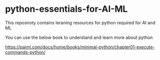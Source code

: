# python-essentials-for-AI-ML
This reposiroty contains leraning resources for python required for AI and ML

You can use the below book to understand and learn more about python

https://paiml.com/docs/home/books/minimal-python/chapter01-execute-commands-python/
